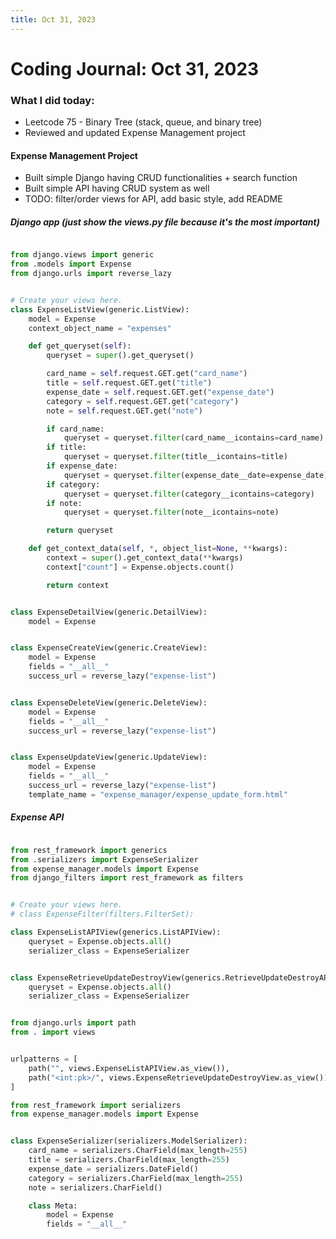 ```yaml
---
title: Oct 31, 2023
---
```


# Coding Journal: Oct 31, 2023

### What I did today:
- Leetcode 75 - Binary Tree (stack, queue, and binary tree)
- Reviewed and updated Expense Management project

#### Expense Management Project
- Built simple Django having CRUD functionalities + search function
- Built simple API having CRUD system as well
- TODO: filter/order views for API, add basic style, add README

##### Django app (just show the views.py file because it's the most important)

```python title="expense_manager/views.py"

from django.views import generic
from .models import Expense
from django.urls import reverse_lazy


# Create your views here.
class ExpenseListView(generic.ListView):
    model = Expense
    context_object_name = "expenses"

    def get_queryset(self):
        queryset = super().get_queryset()

        card_name = self.request.GET.get("card_name")
        title = self.request.GET.get("title")
        expense_date = self.request.GET.get("expense_date")
        category = self.request.GET.get("category")
        note = self.request.GET.get("note")

        if card_name:
            queryset = queryset.filter(card_name__icontains=card_name)
        if title:
            queryset = queryset.filter(title__icontains=title)
        if expense_date:
            queryset = queryset.filter(expense_date__date=expense_date)
        if category:
            queryset = queryset.filter(category__icontains=category)
        if note:
            queryset = queryset.filter(note__icontains=note)

        return queryset

    def get_context_data(self, *, object_list=None, **kwargs):
        context = super().get_context_data(**kwargs)
        context["count"] = Expense.objects.count()

        return context


class ExpenseDetailView(generic.DetailView):
    model = Expense


class ExpenseCreateView(generic.CreateView):
    model = Expense
    fields = "__all__"
    success_url = reverse_lazy("expense-list")


class ExpenseDeleteView(generic.DeleteView):
    model = Expense
    fields = "__all__"
    success_url = reverse_lazy("expense-list")


class ExpenseUpdateView(generic.UpdateView):
    model = Expense
    fields = "__all__"
    success_url = reverse_lazy("expense-list")
    template_name = "expense_manager/expense_update_form.html"


```

##### Expense API

```python title="expense_api/views.py"

from rest_framework import generics
from .serializers import ExpenseSerializer
from expense_manager.models import Expense
from django_filters import rest_framework as filters


# Create your views here.
# class ExpenseFilter(filters.FilterSet):

class ExpenseListAPIView(generics.ListAPIView):
    queryset = Expense.objects.all()
    serializer_class = ExpenseSerializer


class ExpenseRetrieveUpdateDestroyView(generics.RetrieveUpdateDestroyAPIView):
    queryset = Expense.objects.all()
    serializer_class = ExpenseSerializer

```

```python title="expense_api/urls.py"

from django.urls import path
from . import views


urlpatterns = [
    path("", views.ExpenseListAPIView.as_view()),
    path("<int:pk>/", views.ExpenseRetrieveUpdateDestroyView.as_view())
]
```

```python title="expense_api/serializers.py"
from rest_framework import serializers
from expense_manager.models import Expense


class ExpenseSerializer(serializers.ModelSerializer):
    card_name = serializers.CharField(max_length=255)
    title = serializers.CharField(max_length=255)
    expense_date = serializers.DateField()
    category = serializers.CharField(max_length=255)
    note = serializers.CharField()

    class Meta:
        model = Expense
        fields = "__all__"

```